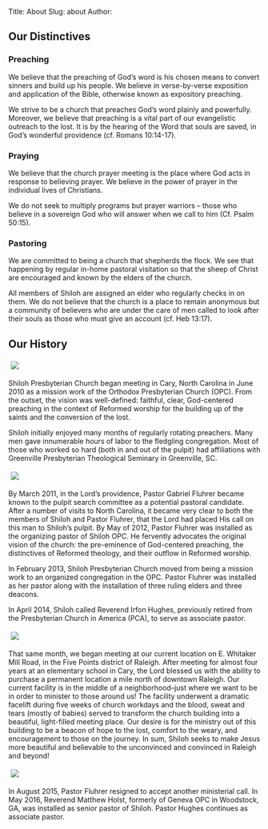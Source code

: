 Title: About
Slug: about
Author:

## Our Distinctives

### Preaching

We believe that the preaching of God’s word is his chosen means to convert sinners and build up his people. We believe in verse-by-verse exposition and application of the Bible, otherwise known as expository preaching.

We strive to be a church that preaches God’s word plainly and powerfully. Moreover, we believe that preaching is a vital part of our evangelistic outreach to the lost. It is by the hearing of the Word that souls are saved, in God’s wonderful providence (cf. Romans 10:14-17).

### Praying

We believe that the church prayer meeting is the place where God acts in response to believing prayer. We believe in the power of prayer in the individual lives of Christians.

We do not seek to multiply programs but prayer warriors – those who believe in a sovereign God who will answer when we call to him (Cf. Psalm 50:15).

### Pastoring

We are committed to being a church that shepherds the flock. We see that happening by regular in-home pastoral visitation so that the sheep of Christ are encouraged and known by the elders of the church.

All members of Shiloh are assigned an elder who regularly checks in on them. We do not believe that the church is a place to remain anonymous but a community of believers who are under the care of men called to look after their souls as those who must give an account (cf. Heb 13:17).

## Our History


<img class="img_right thumbnail img_right" style="max-width:400px;margin:5px;" src="/static/gym.jpg">

Shiloh Presbyterian Church began meeting in Cary, North Carolina in June 2010 as a mission work of the Orthodox Presbyterian Church (OPC). From the outset, the vision was well-defined: faithful, clear, God-centered preaching in the context of Reformed worship for the building up of the saints and the conversion of the lost.

Shiloh initially enjoyed many months of regularly rotating preachers. Many men gave innumerable hours of labor to the fledgling congregation. Most of those who worked so hard (both in and out of the pulpit) had affiliations with Greenville Presbyterian Theological Seminary in Greenville, SC.

<img class="pull_right thumbnail img_left" style="max-width:320px;margin:5px;" src="/static/fluhrer.jpg">

By March 2011, in the Lord’s providence, Pastor Gabriel Fluhrer became known to the pulpit search committee as a potential pastoral candidate. After a number of visits to North Carolina, it became very clear to both the members of Shiloh and Pastor Fluhrer, that the Lord had placed His call on this man to Shiloh’s pulpit. By May of 2012, Pastor Fluhrer was installed as the organizing pastor of Shiloh OPC. He fervently advocates the original vision of the church: the pre-eminence of God-centered preaching, the distinctives of Reformed theology, and their outflow in Reformed worship.

In February 2013, Shiloh Presbyterian Church moved from being a mission work to an organized congregation in the OPC. Pastor Fluhrer was installed as her pastor along with the installation of three ruling elders and three deacons.

In April 2014, Shiloh called Reverend Irfon Hughes, previously retired from the Presbyterian Church in America (PCA), to serve as associate pastor.

<img class="pull_right thumbnail img_right" style="max-width:320px;margin:5px;" src="/static/irfon.jpg">

That same month, we began meeting at our current location on E. Whitaker Mill Road, in the Five Points district of Raleigh. After meeting for almost four years at an elementary school in Cary, the Lord blessed us with the ability to purchase a permanent location a mile north of downtown Raleigh. Our current facility is in the middle of a neighborhood–just where we want to be in order to minister to those around us! The facility underwent a dramatic facelift during five weeks of church workdays and the blood, sweat and tears (mostly of babies) served to transform the church building into a beautiful, light-filled meeting place. Our desire is for the ministry out of this building to be a beacon of hope to the lost, comfort to the weary, and encouragement to those on the journey. In sum, Shiloh seeks to make Jesus more beautiful and believable to the unconvinced and convinced in Raleigh and beyond!


<img class="pull_right thumbnail img_left" style="max-width:320px;margin:5px;" src="/static/holst.jpg">

In August 2015, Pastor Fluhrer resigned to accept another ministerial call. In May 2016, Reverend Matthew Holst, formerly of Geneva OPC in Woodstock, GA, was installed as senior pastor of Shiloh. Pastor Hughes continues as associate pastor.

